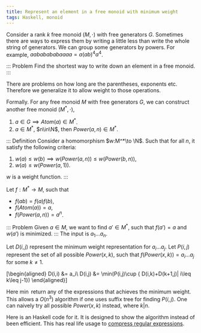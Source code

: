 ```yaml
---
title: Represent an element in a free monoid with minimum weight
tags: Haskell, monoid
---
```


Consider a rank $k$ free monoid $(M,\cdot)$ with free generators $G$. Sometimes there are ways to express them by writing a little less than write the whole string of generators. We can group some generators by powers.
For example, $aababababaaaa = a(ab)^4a^4$.

::: Problem
  Find the shortest way to write down an element in a free monoid.
:::

There are problems on how long are the parentheses, exponents etc. Therefore we generalize it to allow weight to those operations. 

Formally. For any free monoid $M$ with free generators $G$, we can construct another free monoid $(M^*,\cdot)$,


1. $a\in G \implies Atom(a)\in M^*$.
2. $a\in M^*$, $n\in\N$, then $Power(a,n) \in M^*$. 

::: Definition
  Consider a homomorphism $w:M^*\to \N$. Such that for all $n$, it satisfy the following criteria: 
  
  1. $w(a)\leq w(b) \implies w(Power(a,n))\leq w(Power(b,n))$,
  2. $w(a)\leq w(Power(a,1))$.
  
  $w$ is a weight function.
:::

Let $f:M^*\to M$, such that

- $f(ab) = f(a)f(b)$,
- $f(Atom(a)) = a$,
- $f(Power(a,n)) = a^n$.

::: Problem
  Given $a\in M$, we want to find $a'\in M^*$, such that $f(a') = a$ and $w(a')$ is minimized.
:::
The input is $a_1\ldots a_n$.

Let $D(i,j)$ represent the minimum weight representation for $a_i\ldots a_j$. Let $P(i,j)$ represent the set of all possible $Power(x,k)$, such that $f(Power(x,k)) = a_i\ldots a_j$ for some $k\neq 1$. 

\[\begin{aligned}
D(i,i) &= a_i\\
D(i,j) &= \min(P(i,j)\cup \{ D(i,k)+D(k+1,j)| i\leq k\leq j-1\})
\end{aligned}\]

Here $\min$ return any of the expressions that achieves the minimum weight. This allows a $O(n^3)$ algorithm if one uses suffix tree for finding $P(i,j)$. One can naively try all possible $Power(x,k)$ instead, where $k|n$.

Here is an Haskell code for it. It is designed to show the algorithm instead of been efficient. This has real life usage to [compress regular expressions](/posts/2013-03-21-regular-expression-for-a-interval-of-non-negative-integers.html).
 
<script src="https://gist.github.com/chaoxu/72a82300b9750f9c0374.js"></script>